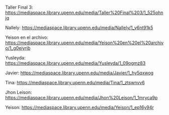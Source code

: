 Taller Final 3: https://mediaspace.library.upenn.edu/media/Taller%20Final%203/1_525ohnjq

Nallely: https://mediaspace.library.upenn.edu/media/Nallely/1_y6nt91k5

Yeison en el archivo: https://mediaspace.library.upenn.edu/media/Yeison%20en%20el%20archivo/1_g0eiyrjb

Yusleyda: https://mediaspace.library.upenn.edu/media/Yusleyda/1_09ogmz83

Javier: https://mediaspace.library.upenn.edu/media/Javier/1_hy5qxwog

Tina: https://mediaspace.library.upenn.edu/media/Tina/1_ztswnvv6


Jhon Leison: https://mediaspace.library.upenn.edu/media/Jhon%20Leison/1_1mryca9p

Yeison: https://mediaspace.library.upenn.edu/media/Yeison/1_ep16y94r